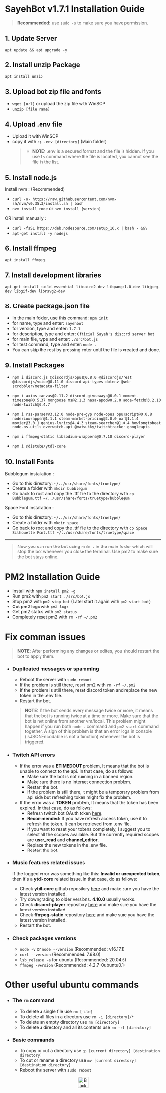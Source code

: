 # SayehBot v1.7.1 Installation Guide
> **Recommended:** use `sudo -s` to make sure you have permission.

## 1. Update Server
`apt update && apt upgrade -y`

## 2. Install unzip Package
`apt install unzip`

## 3. Upload bot zip file and fonts
- `wget [url]` or upload the zip file with WinSCP
- `unzip [file name]`

## 4. Upload .env file
- Upload it with WinSCP
- copy it with `cp .env [directory]` (Main folder)
  > - **NOTE:** .env is a secured format and the file is hidden. If you use `ls` command where the file is located, you cannot see the file in the list.

## 5. Install node.js
Install nvm : (Recommended)
- `curl -o- https://raw.githubusercontent.com/nvm-sh/nvm/v0.35.3/install.sh | bash`
- `nvm install node` or `nvm install [version]`

OR install manually :
- `curl -fsSL https://deb.nodesource.com/setup_16.x | bash - &&\`
- `apt-get install -y nodejs`


## 6. Install ffmpeg
`apt install ffmpeg`

## 7. Install development libraries
`apt-get install build-essential libcairo2-dev libpango1.0-dev libjpeg-dev libgif-dev librsvg2-dev`

## 8. Create package.json file
- In the main folder, use this command: `npm init`
- for name, type and enter: `sayehbot`
- for version, type and enter: `1.7.1`
- for description, type and enter: `Official Sayeh's discord server bot`
- for main file, type and enter: `./src/bot.js`
- for test command, type and enter: `node .`
- You can skip the rest by pressing enter until the file is created and done.

## 9. Install Packages
- `npm i discord.js @discordjs/opus@0.8.0 @discordjs/rest @discordjs/voice@0.11.0 discord-api-types dotenv @web-scrobbler/metadata-filter`

- `npm i axios canvas@2.11.2 discord-giveaways@6.0.1 moment-timezone@0.5.37 mongoose ms@2.1.3 nasa-apod@0.2.0 node-fetch@3.2.10 node-twitch@0.4.7`

- `npm i rss-parser@3.12.0 node-pre-gyp node-opus opusscript@0.0.8 noderiowrapper@1.1.1 steam-market-pricing@2.0.0 oxr@1.1.4 movier@3.0.1 genius-lyrics@4.4.3 steam-searcher@1.0.4 howlongtobeat node-os-utils overwatch-api @matsukky/twitchtracker googleapis`

- `npm i ffmpeg-static libsodium-wrappers@0.7.10 discord-player`

- `npm i @distube/ytdl-core`

## 10. Install Fonts
Bubblegum installation :
  - Go to this directory: `~/../usr/share/fonts/truetype/`
  - Create a folder with `mkdir bubblegum`
  - Go back to root and copy the .ttf file to the directory with `cp Bubblegum.ttf ~/../usr/share/fonts/truetype/bubblegum`

Space Font installation :
  - Go to this directory: `~/../usr/share/fonts/truetype/`
  - Create a folder with `mkdir space`
  - Go back to root and copy the .ttf file to the directory with `cp Space Silhouette Font.ttf ~/../usr/share/fonts/truetype/space`

<hr>

> Now you can run the bot using `node .` in the main folder which will stop the bot whenever you close the terminal. Use pm2 to make sure the bot stays online.

# PM2 Installation Guide
- Install with `npm install pm2 -g`
- Run pm2 with `pm2 start ./src/bot.js`
- Stop pm2 with `pm2 stop bot` (Later start it again with `pm2 start bot`)
- Get pm2 logs with `pm2 logs`
- Get pm2 status with `pm2 status`
- Completely reset pm2 with `rm -rf ~/.pm2`

# Fix comman issues
> **NOTE**: After performing any changes or edites, you should restart the bot to apply them.

- ### Duplicated messages or spamming
  - Reboot the server with `sudo reboot`
  - If the problem is still there, reset pm2 with `rm -rf ~/.pm2`
  - If the problem is still there, reset discord token and replace the new token in the .env file.
  - Restart the bot.
  > **NOTE:** If the bot sends every message twice or more, it means that the bot is running twice at a time or more. Make sure that the bot is not online from another vm/local. This problem might happen if you run both `node .` command and `pm2 start` command together. A sign of this problem is that an error logs in console (isJSONEncodable is not a function) whenever the bot is triggered.

- ### Twitch API errors
  - If the error was a **ETIMEDOUT** problem, It means that the bot is unable to connect to the api. In that case, do as follows:
    - Make sure the bot is not running in a banned region.
    - Make sure there is no internet connection problem.
    - Restart the bot.
    - If the problem is still there, it might be a temporary problem from api side but refreshing token might fix the problem. 
  - If the error was a **TOKEN** problem, It means that the token has been expired. In that case, do as follows:
    - Refresh twitch bot OAuth token [here](https://twitchtokengenerator.com/).
    - **Recommended:** If you have refresh access token, use it to refresh the token. It can be retrieved from .env file.
    - If you want to reset your tokens completely, I suggest you to select all the scopes available. But the currently required scopes are **user_read** and **channel_editor**.
    - Replace the new tokens in the .env file.
    - Restart the bot.

- ### Music features related issues
  If the logged error was something like this: **Invalid or unexpected token**, then it's a **ytdl-core** related issue. In that case, do as follows:
  - Check **ytdl-core** github repository [here](https://github.com/fent/node-ytdl-core) and make sure you have the latest version installed.
  - Try downgrading to older versions. **4.10.0** usually works.  
  - Check **discord-player** repository [here](https://github.com/Androz2091/discord-player) and make sure you have the latest version installed.
  - Check **ffmpeg-static** repository [here](https://github.com/eugeneware/ffmpeg-static) and make sure you have the latest version installed.
  - Restart the bot.

- ### Check packages versions
  - `node -v` or `node --version` (Recommended: v16.17.1)
  - `curl --version` (Recommended: 7.68.0)
  - `lsb_release -a` for ubuntu (Recommended: 20.04.6) 
  - `ffmpeg -version` (Recommended: 4.2.7-0ubuntu0.1)

# Other useful ubuntu commands
- ### The `rm` command
  - To delete a single file use `rm [file]`
  - To delete all files in a directory use `rm -i [directory]/*`
  - To delete an empty directory use `rm [directory]`
  - To delete a directory and all its contents use `rm -rf [directory]`

- ### Basic commands
  - To copy or cut a directory use `cp [current directory] [destination directory]`
  - To cut or rename a directory use `mv [current directory] [destination directory]`
  - Reboot the server with `sudo reboot`

<p align="center"><a href="https://github.com/iamblackbull/SayehBot"><img src="https://upload.wikimedia.org/wikipedia/commons/thumb/5/59/Up_arrow_white.svg/1024px-Up_arrow_white.svg.png" alt="Back to top" height="35"/></a></p>
